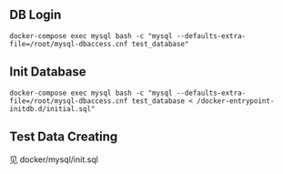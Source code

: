 
## DB Login

```
docker-compose exec mysql bash -c "mysql --defaults-extra-file=/root/mysql-dbaccess.cnf test_database"
```

## Init Database

```
docker-compose exec mysql bash -c "mysql --defaults-extra-file=/root/mysql-dbaccess.cnf test_database < /docker-entrypoint-initdb.d/initial.sql"
```

## Test Data Creating
见 docker/mysql/init.sql
